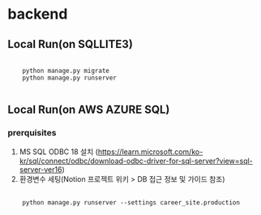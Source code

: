 # backend

## Local Run(on SQLLITE3)
<pre>
  <code>
    python manage.py migrate
    python manage.py runserver 
  </code>
</pre> 


## Local Run(on AWS AZURE SQL)
### prerquisites
1. MS SQL ODBC 18 설치 (https://learn.microsoft.com/ko-kr/sql/connect/odbc/download-odbc-driver-for-sql-server?view=sql-server-ver16)
2. 환경변수 세팅(Notion 프로젝트 위키 > DB 접근 정보 및 가이드 참조)

<pre>
  <code>
    python manage.py runserver --settings career_site.production
  </code>
</pre>
